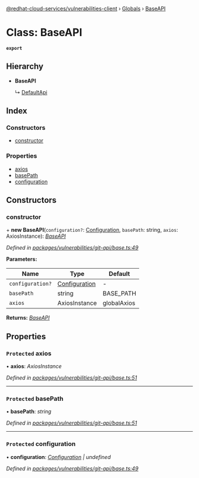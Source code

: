 [@redhat-cloud-services/vulnerabilities-client](../README.md) › [Globals](../globals.md) › [BaseAPI](baseapi.md)

# Class: BaseAPI

**`export`** 

## Hierarchy

* **BaseAPI**

  ↳ [DefaultApi](defaultapi.md)

## Index

### Constructors

* [constructor](baseapi.md#constructor)

### Properties

* [axios](baseapi.md#protected-axios)
* [basePath](baseapi.md#protected-basepath)
* [configuration](baseapi.md#protected-configuration)

## Constructors

###  constructor

\+ **new BaseAPI**(`configuration?`: [Configuration](configuration.md), `basePath`: string, `axios`: AxiosInstance): *[BaseAPI](baseapi.md)*

*Defined in [packages/vulnerabilities/git-api/base.ts:49](https://github.com/RedHatInsights/javascript-clients/blob/master/packages/vulnerabilities/git-api/base.ts#L49)*

**Parameters:**

Name | Type | Default |
------ | ------ | ------ |
`configuration?` | [Configuration](configuration.md) | - |
`basePath` | string | BASE_PATH |
`axios` | AxiosInstance | globalAxios |

**Returns:** *[BaseAPI](baseapi.md)*

## Properties

### `Protected` axios

• **axios**: *AxiosInstance*

*Defined in [packages/vulnerabilities/git-api/base.ts:51](https://github.com/RedHatInsights/javascript-clients/blob/master/packages/vulnerabilities/git-api/base.ts#L51)*

___

### `Protected` basePath

• **basePath**: *string*

*Defined in [packages/vulnerabilities/git-api/base.ts:51](https://github.com/RedHatInsights/javascript-clients/blob/master/packages/vulnerabilities/git-api/base.ts#L51)*

___

### `Protected` configuration

• **configuration**: *[Configuration](configuration.md) | undefined*

*Defined in [packages/vulnerabilities/git-api/base.ts:49](https://github.com/RedHatInsights/javascript-clients/blob/master/packages/vulnerabilities/git-api/base.ts#L49)*
